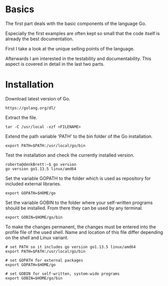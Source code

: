 # Basics

The first part deals with the basic components of the language Go.

Especially the first examples are often kept so small that the code itself is already the best documentation.

First I take a look at the unique selling points of the language.

Afterwards I am interested in the testability and documentability. This aspect is covered in detail in the last two parts.

# Installation

Download latest version of Go.

```
https://golang.org/dl/
```
 
Extract the file.

```
tar -C /usr/local -xzf <FILENAME>
```

Extend the path variable 'PATH' to the bin folder of the Go installation.

```
export PATH=$PATH:/usr/local/go/bin
```

Test the installation and check the currently installed version.

```
roberto@denkBrett:~$ go version
go version go1.13.5 linux/amd64
```

Set the variable GOPATH to the folder which is used as repository for included external libraries.

```
export GOPATH=$HOME/go
```

Set the variable GOBIN to the folder where your self-written programs should be installed. From there they can be used by any terminal.

```
export GOBIN=$HOME/go/bin
```

To make the changes permanent, the changes must be entered into the profile file of the used shell. Name and location of this file differ depending on the shell and Linux variant.

```
# set PATH so it includes go version go1.13.5 linux/amd64
export PATH=$PATH:/usr/local/go/bin

# set GOPATH for external packages
export GOPATH=$HOME/go

# set GOBIN for self-written, system-wide programs
export GOBIN=$HOME/go/bin
```